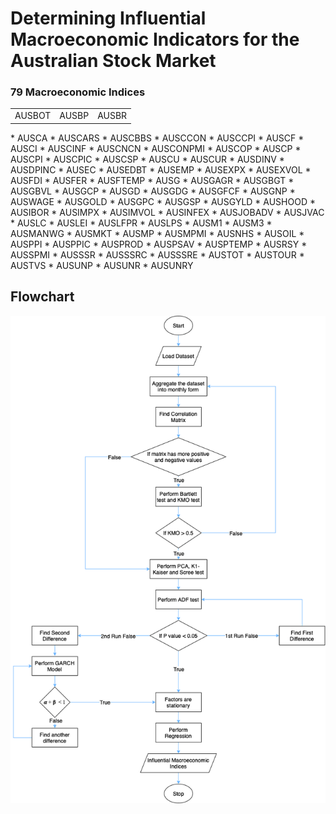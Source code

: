 # Determining Influential Macroeconomic Indicators for the Australian Stock Market

### 79 Macroeconomic Indices

<table>
  <tr>
    <td> AUSBOT </td>
    <td> AUSBP </td>
    <td> AUSBR </td>
  </tr>
 </table>
* AUSCA 
* AUSCARS 
* AUSCBBS 
* AUSCCON 
* AUSCCPI 
* AUSCF 
* AUSCI 
* AUSCINF 
* AUSCNCN 
* AUSCONPMI 
* AUSCOP 
* AUSCP 
* AUSCPI 
* AUSCPIC 
* AUSCSP 
* AUSCU 
* AUSCUR 
* AUSDINV 
* AUSDPINC 
* AUSEC 
* AUSEDBT 
* AUSEMP 
* AUSEXPX 
* AUSEXVOL 
* AUSFDI 
* AUSFER 
* AUSFTEMP 
* AUSG 
* AUSGAGR 
* AUSGBGT 
* AUSGBVL 
* AUSGCP 
* AUSGD 
* AUSGDG 
* AUSGFCF 
* AUSGNP 
* AUSWAGE 
* AUSGOLD
* AUSGPC 
* AUSGSP 
* AUSGYLD 
* AUSHOOD 
* AUSIBOR 
* AUSIMPX 
* AUSIMVOL 
* AUSINFEX 
* AUSJOBADV 
* AUSJVAC 
* AUSLC 
* AUSLEI 
* AUSLFPR 
* AUSLPS 
* AUSM1 
* AUSM3 
* AUSMANWG 
* AUSMKT 
* AUSMP 
* AUSMPMI 
* AUSNHS 
* AUSOIL 
* AUSPPI 
* AUSPPIC 
* AUSPROD 
* AUSPSAV 
* AUSPTEMP 
* AUSRSY 
* AUSSPMI 
* AUSSSR 
* AUSSSRC 
* AUSSSRE 
* AUSTOT 
* AUSTOUR 
* AUSTVS 
* AUSUNP 
* AUSUNR 
* AUSUNRY


## Flowchart
<p align="center">
  <img src="flowcharts/Vaishu_Stocks_methodology_detail.drawio.png">
</p>
